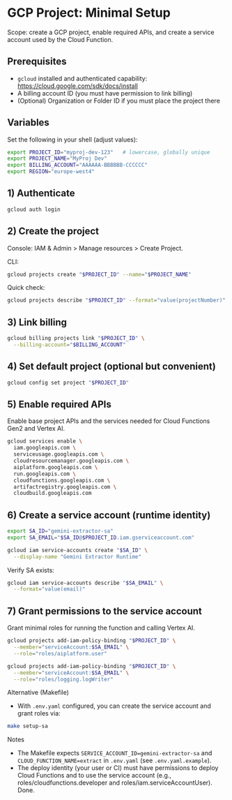 # GCP Project: Minimal Setup

Scope: create a GCP project, enable required APIs, and create a service account used by the Cloud Function.

## Prerequisites
- `gcloud` installed and authenticated capability: https://cloud.google.com/sdk/docs/install
- A billing account ID (you must have permission to link billing)
- (Optional) Organization or Folder ID if you must place the project there

## Variables
Set the following in your shell (adjust values):

```bash
export PROJECT_ID="myproj-dev-123"   # lowercase, globally unique
export PROJECT_NAME="MyProj Dev"
export BILLING_ACCOUNT="AAAAAA-BBBBBB-CCCCCC"
export REGION="europe-west4"
```

## 1) Authenticate
```bash
gcloud auth login
```

## 2) Create the project
Console: IAM & Admin > Manage resources > Create Project.

CLI:
```bash
gcloud projects create "$PROJECT_ID" --name="$PROJECT_NAME"
```

Quick check:
```bash
gcloud projects describe "$PROJECT_ID" --format="value(projectNumber)"
```

## 3) Link billing
```bash
gcloud billing projects link "$PROJECT_ID" \
  --billing-account="$BILLING_ACCOUNT"
```

## 4) Set default project (optional but convenient)
```bash
gcloud config set project "$PROJECT_ID"
```

## 5) Enable required APIs
Enable base project APIs and the services needed for Cloud Functions Gen2 and Vertex AI.
```bash
gcloud services enable \
  iam.googleapis.com \
  serviceusage.googleapis.com \
  cloudresourcemanager.googleapis.com \
  aiplatform.googleapis.com \
  run.googleapis.com \
  cloudfunctions.googleapis.com \
  artifactregistry.googleapis.com \
  cloudbuild.googleapis.com
```

## 6) Create a service account (runtime identity)
```bash
export SA_ID="gemini-extractor-sa"
export SA_EMAIL="$SA_ID@$PROJECT_ID.iam.gserviceaccount.com"

gcloud iam service-accounts create "$SA_ID" \
  --display-name "Gemini Extractor Runtime"
```

Verify SA exists:
```bash
gcloud iam service-accounts describe "$SA_EMAIL" \
  --format="value(email)"
```

## 7) Grant permissions to the service account
Grant minimal roles for running the function and calling Vertex AI.
```bash
gcloud projects add-iam-policy-binding "$PROJECT_ID" \
  --member="serviceAccount:$SA_EMAIL" \
  --role="roles/aiplatform.user"

gcloud projects add-iam-policy-binding "$PROJECT_ID" \
  --member="serviceAccount:$SA_EMAIL" \
  --role="roles/logging.logWriter"
```

Alternative (Makefile)
- With `.env.yaml` configured, you can create the service account and grant roles via:
```bash
make setup-sa
```

Notes
- The Makefile expects `SERVICE_ACCOUNT_ID=gemini-extractor-sa` and `CLOUD_FUNCTION_NAME=extract` in `.env.yaml` (see `.env.yaml.example`).
- The deploy identity (your user or CI) must have permissions to deploy Cloud Functions and to use the service account (e.g., roles/cloudfunctions.developer and roles/iam.serviceAccountUser).
Done.

